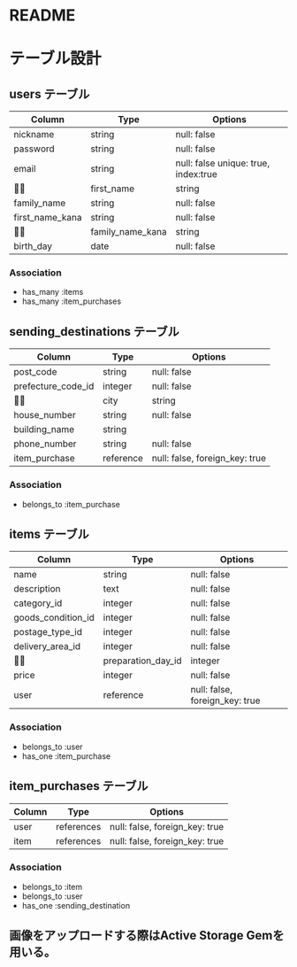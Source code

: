 # README

# テーブル設計
## users テーブル
| Column           | Type       | Options     |
| ---------------- | ------     | ----------- |
| nickname         | string     | null: false |
| password         | string     | null: false |
| email            | string     | null: false unique: true, index:true |
| first_name       | string     | null: false |
| family_name      | string     | null: false |
| first_name_kana  | string     | null: false |
| family_name_kana | string     | null: false |
| birth_day        | date       | null: false |
### Association
- has_many :items
- has_many :item_purchases


## sending_destinations テーブル
| Column                       |  Type        |   Options   |
| ---------------------------- | -----------  | ----------- |
| post_code                    | string       | null: false |
| prefecture_code_id           | integer      | null: false |
| city                         | string       | null: false |
| house_number                 | string       | null: false |  
| building_name                | string       |             |
| phone_number                 | string       | null: false |
| item_purchase          　    | reference   | null: false, foreign_key: true | 
### Association
- belongs_to :item_purchase


## items テーブル
| Column             | Type       | Options     |
| ------------------ | ---------- | ------------|
| name               | string     | null: false |
| description        | text       | null: false |
| category_id        | integer    | null: false |
| goods_condition_id | integer    | null: false |
| postage_type_id    | integer    | null: false | 
| delivery_area_id   | integer    | null: false |
| preparation_day_id | integer    | null: false |
| price              | integer    | null: false |
| user               | reference   | null: false, foreign_key: true | 
### Association
- belongs_to :user
- has_one :item_purchase


## item_purchases テーブル
| Column          | Type       | Options     |
| ----------------| ---------- | ------------| 
| user        | references | null: false, foreign_key: true |
| item        | references | null: false, foreign_key: true |
### Association
- belongs_to :item
- belongs_to :user
- has_one :sending_destination


## 画像をアップロードする際はActive Storage Gemを用いる。